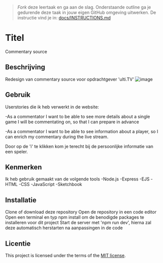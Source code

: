 > _Fork_ deze leertaak en ga aan de slag. Onderstaande outline ga je gedurende deze taak in jouw eigen GitHub omgeving uitwerken. De instructie vind je in: [docs/INSTRUCTIONS.md](docs/INSTRUCTIONS.md)

# Titel
Commentary source

## Beschrijving
Redesign van commentary source voor opdrachtgever 'ulti.TV'
![image](https://user-images.githubusercontent.com/112861148/230507962-be93dca7-e4e2-4cc2-8755-c1a44501b873.png)

## Gebruik
Userstories die ik heb verwerkt in de website:

-As a commentator I want to be able to see more details about a single game I will be commentating on, so that I can prepare in advance

-As a commentator I want to be able to see information about a player, so I can enrich my commentary during the live stream. 

Door op de 'i' te klikken kom je terecht bij de persoonlijke informatie van een speler.

## Kenmerken
Ik heb gebruik gemaakt van de volgende tools
-Node.js
-Express
-EJS
-HTML
-CSS
-JavaScript
-Sketchbook

## Installatie
Clone of download deze repository
Open de repository in een code editor
Open een terminal en typ npm install om de benodigde packages te installeren voor dit project
Start de server met 'npm run dev', hierna zal deze automatisch herstarten na aanpassingen in de code

## Licentie

This project is licensed under the terms of the [MIT license](./LICENSE).
